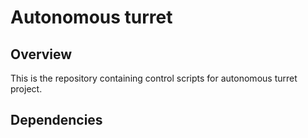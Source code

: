 # Autonomous turret 

## Overview 
This is the repository containing control scripts for autonomous turret project. 

## Dependencies
